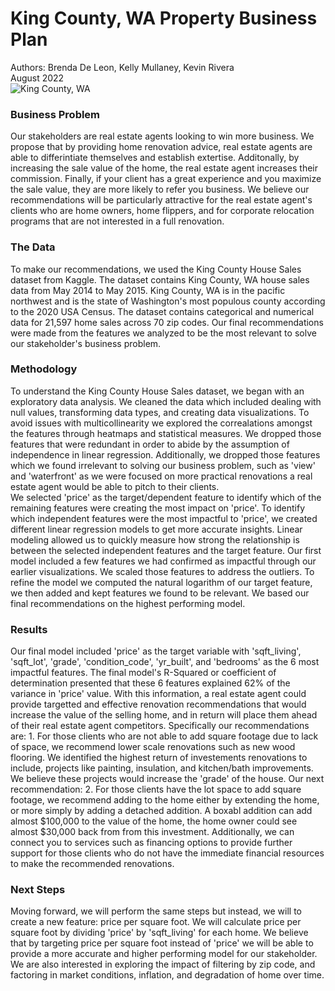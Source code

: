 # King County, WA Property Business Plan

Authors: Brenda De Leon, Kelly Mullaney, Kevin Rivera
<br/>
August 2022
<br/>
![King County, WA](https://kingcounty.gov/~/media/depts/boundary-review-board/images/bellevue-at-night-banner.ashx?la=en)


### Business Problem

Our stakeholders are real estate agents looking to win more business. We propose that by providing home renovation advice, real estate agents are able to differintiate themselves and establish extertise. Additonally, by increasing the sale value of the home, the real estate agent increases their commission. Finally, if your client has a great experience and you maximize the sale value, they are more likely to refer you business. We believe our recommendations will be particularly attractive for the real estate agent's clients who are home owners, home flippers, and for corporate relocation programs that are not interested in a full renovation.

### The Data

To make our recommendations, we used the King County House Sales dataset from Kaggle. The dataset contains King County, WA house sales data from May 2014 to May 2015. King County, WA is in the pacific northwest and is the state of Washington's most populous county according to the 2020 USA Census. The dataset contains categorical and numerical data for 21,597 home sales across 70 zip codes. Our final recommendations were made from the features we analyzed to be the most relevant to solve our stakeholder's business problem. 

### Methodology

To understand the King County House Sales dataset, we began with an exploratory data analysis. We cleaned the data which included dealing with null values, transforming data types, and creating data visualizations. To avoid issues with multicollinearity we explored the correalations amongst the features through heatmaps and statistical measures. We dropped those features that were redundant in order to abide by the assumption of independence in linear regression. Additionally, we dropped those features which we found irrelevant to solving our business problem, such as 'view' and 'waterfront' as we were focused on more practical renovations a real estate agent would be able to pitch to their clients. 
<br/>
We selected 'price' as the target/dependent feature to identify which of the remaining features were creating the most impact on 'price'. To identify which independent features were the most impactful to 'price', we created different linear regression models to get more accurate insights. Linear modeling allowed us to quickly measure how strong the relationship is between the selected independent features and the target feature. Our first model included a few features we had confirmed as impactful through our earlier visualizations. We scaled those features to address the outliers. To refine the model we computed the natural logarithm of our target feature, we then added and kept features we found to be relevant. We based our final recommendations on the highest performing model. 

### Results

Our final model included 'price' as the target variable with 'sqft_living', 'sqft_lot', 'grade', 'condition_code', 'yr_built', and 'bedrooms' as the 6 most impactful features. The final model's R-Squared or coefficient of determination presented that these 6 features explained 62% of the variance in 'price' value. With this information, a real estate agent could provide targetted and effective renovation recommendations that would increase the value of the selling home, and in return will place them ahead of their real estate agent competitors. Specifically our recommendations are: 1. For those clients who are not able to add square footage due to lack of space, we recommend lower scale renovations such as new wood flooring. We identified the highest return of investements renovations to include, projects like painting, insulation, and kitchen/bath improvements. We believe these projects would increase the 'grade' of the house. Our next recommendation: 2. For those clients have the lot space to add square footage, we recommend adding to the home either by extending the home, or more simply by adding a detached addition. A boxabl addition can add almost $100,000 to the value of the home, the home owner could see almost $30,000 back from from this investment. Additionally, we can connect you to services such as financing options to provide further support for those clients who do not have the immediate financial resources to make the recommended renovations.  

### Next Steps

Moving forward, we will perform the same steps but instead, we will to create a new feature: price per square foot. We will calculate price per square foot by dividing 'price' by 'sqft_living' for each home. We believe that by targeting price per square foot instead of 'price' we will be able to provide a more accurate and higher performing model for our stakeholder. We are also interested in exploring the impact of filtering by zip code, and factoring in market conditions, inflation, and degradation of home over time.

